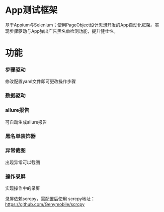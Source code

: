 App测试框架
==
基于Appium与Selenium；使用PageObject设计思想开发的App自动化框架。实现步骤驱动与App弹出广告黑名单检测功能，提升健壮性。

# 功能

### 步骤驱动

修改配置yaml文件即可更改操作步骤

### 数据驱动

### allure报告

可自动生成allure报告

### 黑名单装饰器

### 异常截图

出现异常可以截图

### 操作录屏

实现操作中的录屏

录屏依赖scrcpy，需配置后使用 scrcpy地址：https://github.com/Genymobile/scrcpy
    